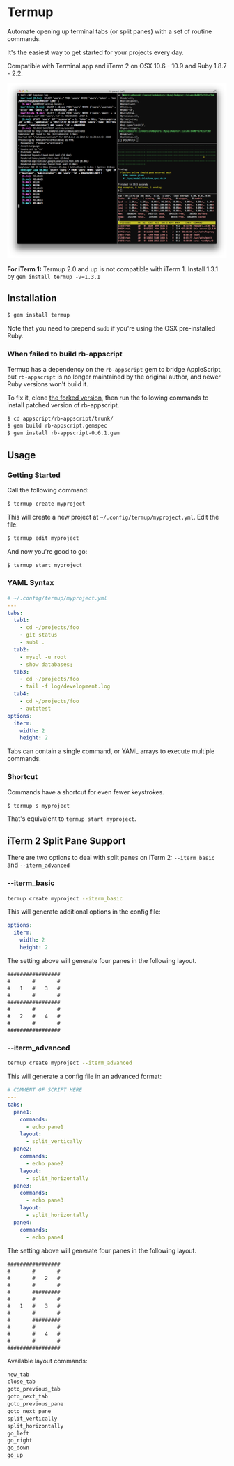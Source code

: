 Termup
======

Automate opening up terminal tabs (or split panes) with a set of routine commands.

It's the easiest way to get started for your projects every day.

Compatible with Terminal.app and iTerm 2 on OSX 10.6 - 10.9 and Ruby 1.8.7 - 2.2.

![Split Panes](https://github.com/kenn/termup/raw/master/images/split_panes.png)

**For iTerm 1:** Termup 2.0 and up is not compatible with iTerm 1. Install 1.3.1 by `gem install termup -v=1.3.1`

Installation
------------

```sh
$ gem install termup
```

Note that you need to prepend `sudo` if you're using the OSX pre-installed Ruby.

### When failed to build rb-appscript

Termup has a dependency on the `rb-appscript` gem to bridge AppleScript, but `rb-appscript` is no longer maintained by the original author, and newer Ruby versions won't build it.

To fix it, clone [the forked version](https://github.com/kenn/appscript), then run the following commands to install patched version of rb-appscript.

```sh
$ cd appscript/rb-appscript/trunk/
$ gem build rb-appscript.gemspec
$ gem install rb-appscript-0.6.1.gem
```

Usage
-----

### Getting Started ###

Call the following command:

```sh
$ termup create myproject
```

This will create a new project at `~/.config/termup/myproject.yml`. Edit the file:

```sh
$ termup edit myproject
```

And now you're good to go:

```sh
$ termup start myproject
```

### YAML Syntax ###

```yaml
# ~/.config/termup/myproject.yml
---
tabs:
  tab1:
    - cd ~/projects/foo
    - git status
    - subl .
  tab2:
    - mysql -u root
    - show databases;
  tab3:
    - cd ~/projects/foo
    - tail -f log/development.log
  tab4:
    - cd ~/projects/foo
    - autotest
options:
  iterm:
    width: 2
    height: 2
```

Tabs can contain a single command, or YAML arrays to execute multiple commands.

### Shortcut ###

Commands have a shortcut for even fewer keystrokes.

```sh
$ termup s myproject
```

That's equivalent to `termup start myproject`.

iTerm 2 Split Pane Support
--------------------------

There are two options to deal with split panes on iTerm 2: `--iterm_basic` and `--iterm_advanced`

### --iterm_basic

```sh
termup create myproject --iterm_basic
```

This will generate additional options in the config file:

```yaml
options:
  iterm:
    width: 2
    height: 2
```

The setting above will generate four panes in the following layout.

    #################
    #       #       #
    #   1   #   3   #
    #       #       #
    #################
    #       #       #
    #   2   #   4   #
    #       #       #
    #################

### --iterm_advanced

```sh
termup create myproject --iterm_advanced
```

This will generate a config file in an advanced format:

```yaml
# COMMENT OF SCRIPT HERE
---
tabs:
  pane1:
    commands:
      - echo pane1
    layout:
      - split_vertically
  pane2:
    commands:
      - echo pane2
    layout:
      - split_horizontally
  pane3:
    commands:
      - echo pane3
    layout:
      - split_horizontally
  pane4:
    commands:
      - echo pane4
```

The setting above will generate four panes in the following layout.

    #################
    #       #       #
    #       #   2   #
    #       #       #
    #       #########
    #       #       #
    #   1   #   3   #
    #       #       #
    #       #########
    #       #       #
    #       #   4   #
    #       #       #
    #################

Available layout commands:

```ruby
new_tab
close_tab
goto_previous_tab
goto_next_tab
goto_previous_pane
goto_next_pane
split_vertically
split_horizontally
go_left
go_right
go_down
go_up
```
